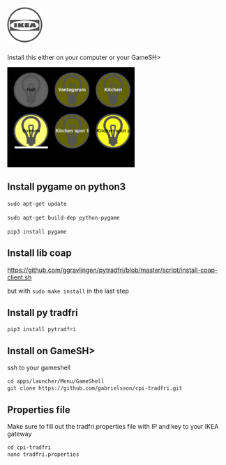 # ![Clock Work Pi Tradfri](cpi-tradfri.png)
Install this either on your computer or your GameSH>

![UI](doc/screenshot.png)
## Install pygame on python3 
```
sudo apt-get update

sudo apt-get build-dep python-pygame

pip3 install pygame
```

## Install lib coap
https://github.com/ggravlingen/pytradfri/blob/master/script/install-coap-client.sh

but with ``sudo make install`` in the last step

## Install py tradfri
```
pip3 install pytradfri
```
## Install on GameSH>
ssh to your gameshell
```
cd apps/launcher/Menu/GameShell
git clone https://github.com/gabrielsson/cpi-tradfri.git
```
## Properties file
Make sure to fill out the tradfri.properties file with IP and key to your IKEA gateway
```
cd cpi-tradfri
nano tradfri.properties
```

